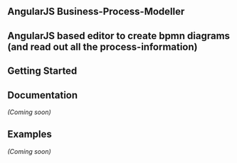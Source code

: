 ## AngularJS Business-Process-Modeller

## AngularJS based editor to create bpmn diagrams (and read out all the process-information)

## Getting Started

## Documentation
_(Coming soon)_

## Examples
_(Coming soon)_

